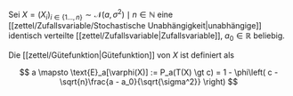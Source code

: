 Sei $X = (X_i)_{i \in \{ 1 \dots, n \}} \sim \mathcal{N}(a, \sigma^2) \mid n \in \mathbb{N}$ eine [[zettel/Zufallsvariable/Stochastische Unabhängigkeit|unabhängige]] identisch verteilte [[zettel/Zufallsvariable|Zufallsvariable]], $a_0 \in \mathbb{R}$ beliebig.

Die [[zettel/Gütefunktion|Gütefunktion]] von $X$ ist definiert als

$$
	a \mapsto \text{E}_a[\varphi(X)] := P_a(T(X) \gt c) = 1 - \phi\left( c - \sqrt{n}\frac{a - a_0}{\sqrt{\sigma^2}} \right)
$$
